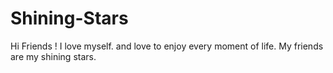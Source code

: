 # Shining-Stars



Hi Friends !
I love myself.
and love to enjoy every moment of life.
My friends are my shining stars.
